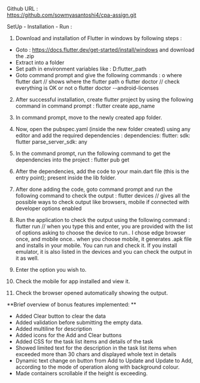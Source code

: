 Github URL :  
https://github.com/sowmyasantoshi4/cpa-assign.git

SetUp - Installation - Run : 
1.	Download and installation of Flutter in windows by following steps : 
  -	Goto : https://docs.flutter.dev/get-started/install/windows and download the .zip
  -	Extract into a folder
  -	Set path in environment variables like : D:flutter_path
  -	Goto command prompt and give the following commands : 
    o	where flutter dart  		// shows where the flutter path
    o	flutter doctor  		// check everything is OK or not
    o	flutter doctor --android-licenses
2.	After successful installation, create flutter project by using the following command in command prompt :
      flutter create app_name
3.	In command prompt, move to the newly created app folder. 
4.	Now, open the pubspec.yaml (inside the new folder created) using any editor and add the required dependencies : 
      dependencies:
        flutter:
          sdk: flutter
          parse_server_sdk: any
5.	In the command prompt, run the following command to get the dependencies into the project : 
      flutter pub get
6.	After the dependencies, add the code to your main.dart file (this is the entry point); present inside the lib folder.
7.	After done adding the code, goto command prompt and run the following command to check the output : 
      flutter devices  			// gives all the possible ways to check output like browsers, mobile if connected with developer options enabled
 
8.	Run the application to check the output using the following command : 
      flutter run 			// when you type this and enter, you are provided with the list of options asking to choose the device to run.. I chose edge browser once, and mobile once.. when you choose mobile, it   generates .apk file and installs in your mobile. You can run and check it. If you install emulator, it is also listed in the devices and you can check the output in it as well.
 
9.	Enter the option you wish to. 
10.	Check the mobile for app installed and view it.

11.	Check the browser opened automatically showing the output.
 
**Brief overview of bonus features implemented: **
-	Added Clear button to clear the data
-	Added validation before submitting the empty data.
-	Added multiline for description
-	Added icons for the Add and Clear buttons
-	Added CSS for the task list items and details of the task
-	Showed limited text for the description in the task list items when exceeded more than 30 chars and displayed whole text in details
-	Dynamic text change on button from Add to Update and Update to Add, according to the mode of operation along with background colour.
-	Made containers scrollable if the height is exceeding.
